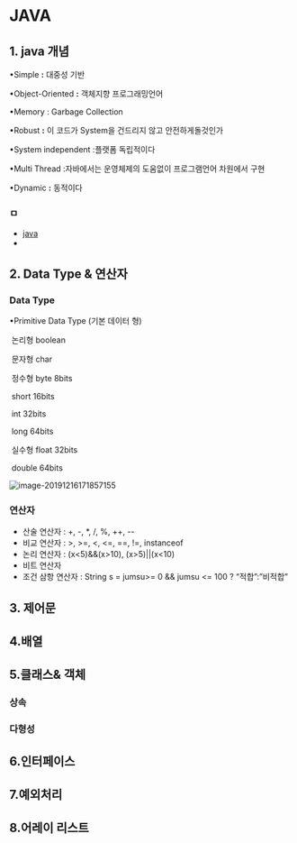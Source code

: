 # JAVA

## 1. java 개념

•Simple **:** 대중성 기반

•Object-Oriented **:** 객체지향 프로그래밍언어

•Memory : Garbage Collection 

•Robust **:**  이 코드가 System을 건드리지 않고 안전하게돌것인가

•System independent :플랫폼 독립적이다

•Multi Thread :자바에서는 운영체제의 도움없이 프로그램언어 차원에서 구현

•Dynamic **:** 동적이다

### ㅁ

* [java](https://github.com/hyunho058/java_test/blob/master/day01/Sample01.java)
* 

## 2. Data Type & 연산자

### Data Type

•Primitive Data Type (기본 데이터 형)

​      논리형  boolean

​      문자형   char

​      정수형   byte         8bits 

​              	   short      16bits

​               	  int           32bits

​         	        long        64bits

​     실수형    float        32bits

​                	double    64bits

![image-20191216171857155](image/image-20191216171857155.png)

### 연산자

* 산술 연산자 : +, -, *, /, %, ++, --
* 비교 연산자 : >, >=, <, <=, ==, !=, instanceof
* 논리 연산자 : (x<5)&&(x>10), (x>5)||(x<10)
* 비트 연산자
* 조건 삼항 연산자 : String s = jumsu>= 0 && jumsu <= 100 ? “적합”:”비적합”

## 3. 제어문



## 4.배열



## 5.클래스& 객체

### 상속

### 다형성

## 6.인터페이스

## 7.예외처리

## 8.어레이 리스트



